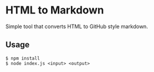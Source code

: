 # HTML to Markdown

Simple tool that converts HTML to GitHub style markdown.

## Usage

```console
$ npm install
$ node index.js <input> <output>
```